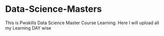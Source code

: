 # Data-Science-Masters
This is Pwskills Data Science Master Course Learning. Here I will upload all my Learning DAY wise  
